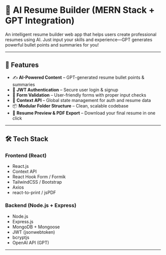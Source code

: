# 🧠 AI Resume Builder (MERN Stack + GPT Integration)

An intelligent resume builder web app that helps users create professional resumes using AI. Just input your skills and experience—GPT generates powerful bullet points and summaries for you!

---

## 🚀 Features

- ✍️ **AI-Powered Content** – GPT-generated resume bullet points & summaries
- 🔐 **JWT Authentication** – Secure user login & signup
- 📝 **Form Validation** – User-friendly forms with proper input checks
- 🧠 **Context API** – Global state management for auth and resume data
- 📦 **Modular Folder Structure** – Clean, scalable codebase
- 📄 **Resume Preview & PDF Export** – Download your final resume in one click

---

## 🛠️ Tech Stack

### Frontend (React)
- React.js
- Context API
- React Hook Form / Formik
- TailwindCSS / Bootstrap
- Axios
- react-to-print / jsPDF

### Backend (Node.js + Express)
- Node.js
- Express.js
- MongoDB + Mongoose
- JWT (jsonwebtoken)
- bcryptjs
- OpenAI API (GPT)

---
